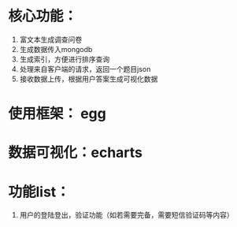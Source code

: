 # 核心功能：  
1. 富文本生成调查问卷
2. 生成数据传入mongodb
3. 生成索引，方便进行排序查询
4. 处理来自客户端的请求，返回一个题目json
5. 接收数据上传，根据用户答案生成可视化数据

# 使用框架： egg
# 数据可视化：echarts

# 功能list： 
1. 用户的登陆登出，验证功能（如若需要完备，需要短信验证码等内容）
